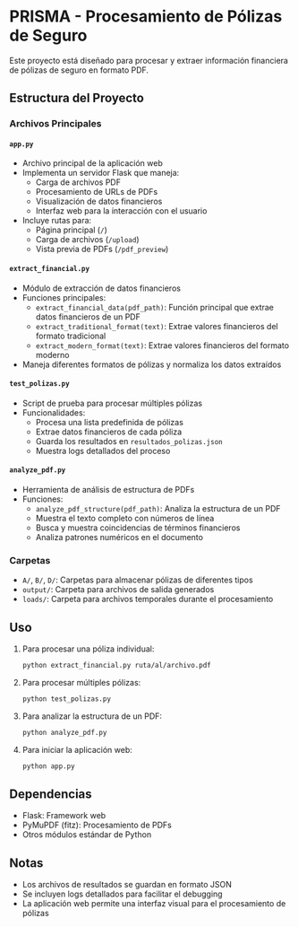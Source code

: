 # PRISMA - Procesamiento de Pólizas de Seguro

Este proyecto está diseñado para procesar y extraer información financiera de pólizas de seguro en formato PDF.

## Estructura del Proyecto

### Archivos Principales

#### `app.py`
- Archivo principal de la aplicación web
- Implementa un servidor Flask que maneja:
  - Carga de archivos PDF
  - Procesamiento de URLs de PDFs
  - Visualización de datos financieros
  - Interfaz web para la interacción con el usuario
- Incluye rutas para:
  - Página principal (`/`)
  - Carga de archivos (`/upload`)
  - Vista previa de PDFs (`/pdf_preview`)

#### `extract_financial.py`
- Módulo de extracción de datos financieros
- Funciones principales:
  - `extract_financial_data(pdf_path)`: Función principal que extrae datos financieros de un PDF
  - `extract_traditional_format(text)`: Extrae valores financieros del formato tradicional
  - `extract_modern_format(text)`: Extrae valores financieros del formato moderno
- Maneja diferentes formatos de pólizas y normaliza los datos extraídos

#### `test_polizas.py`
- Script de prueba para procesar múltiples pólizas
- Funcionalidades:
  - Procesa una lista predefinida de pólizas
  - Extrae datos financieros de cada póliza
  - Guarda los resultados en `resultados_polizas.json`
  - Muestra logs detallados del proceso

#### `analyze_pdf.py`
- Herramienta de análisis de estructura de PDFs
- Funciones:
  - `analyze_pdf_structure(pdf_path)`: Analiza la estructura de un PDF
  - Muestra el texto completo con números de línea
  - Busca y muestra coincidencias de términos financieros
  - Analiza patrones numéricos en el documento

### Carpetas

- `A/`, `B/`, `D/`: Carpetas para almacenar pólizas de diferentes tipos
- `output/`: Carpeta para archivos de salida generados
- `loads/`: Carpeta para archivos temporales durante el procesamiento

## Uso

1. Para procesar una póliza individual:
   ```bash
   python extract_financial.py ruta/al/archivo.pdf
   ```

2. Para procesar múltiples pólizas:
   ```bash
   python test_polizas.py
   ```

3. Para analizar la estructura de un PDF:
   ```bash
   python analyze_pdf.py
   ```

4. Para iniciar la aplicación web:
   ```bash
   python app.py
   ```

## Dependencias

- Flask: Framework web
- PyMuPDF (fitz): Procesamiento de PDFs
- Otros módulos estándar de Python

## Notas

- Los archivos de resultados se guardan en formato JSON
- Se incluyen logs detallados para facilitar el debugging
- La aplicación web permite una interfaz visual para el procesamiento de pólizas
